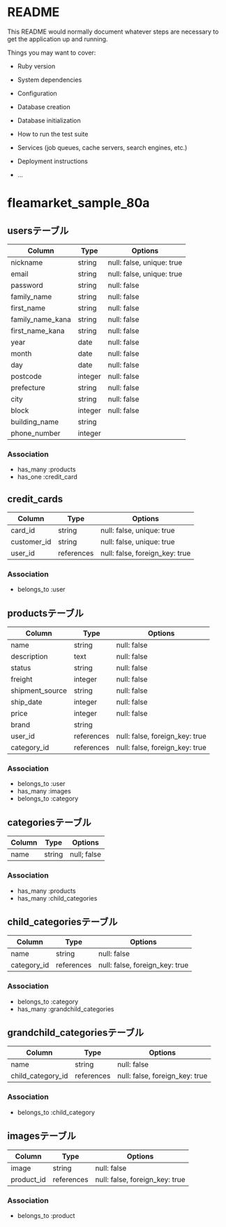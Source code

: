 # README

This README would normally document whatever steps are necessary to get the
application up and running.

Things you may want to cover:

* Ruby version

* System dependencies

* Configuration

* Database creation

* Database initialization

* How to run the test suite

* Services (job queues, cache servers, search engines, etc.)

* Deployment instructions

* ...


# fleamarket_sample_80a
## usersテーブル
|Column|Type|Options|
|------|----|-------|
|nickname|string|null: false, unique: true|
|email|string|null: false, unique: true|
|password|string|null: false|
|family_name|string|null: false|
|first_name|string|null: false|
|family_name_kana|string|null: false|
|first_name_kana|string|null: false|
|year|date|null: false|
|month|date|null: false|
|day|date|null: false|
|postcode|integer|null: false|
|prefecture|string|null: false|
|city|string|null: false|
|block|integer|null: false|
|building_name|string||
|phone_number|integer||
### Association
 - has_many :products
 - has_one :credit_card

## credit_cards
|Column|Type|Options|
|------|----|-------|
|card_id|string|null: false, unique: true|
|customer_id|string|null: false, unique: true|
|user_id|references|null: false, foreign_key: true|
### Association
 - belongs_to :user

## productsテーブル
|Column|Type|Options|
|------|----|-------|
|name|string|null: false|
|description|text|null: false|
|status|string|null: false|
|freight|integer|null: false|
|shipment_source|string|null: false|
|ship_date|integer|null: false|
|price|integer|null: false|
|brand|string||
|user_id|references|null: false, foreign_key: true|
|category_id|references|null: false, foreign_key: true|
### Association
 - belongs_to :user
 - has_many :images
 - belongs_to :category

## categoriesテーブル
|Column|Type|Options|
|------|----|-------|
|name|string|null; false|
### Association
 - has_many :products
 - has_many :child_categories

## child_categoriesテーブル
|Column|Type|Options|
|------|----|-------|
|name|string|null: false|
|category_id|references|null: false, foreign_key: true|
### Association
 - belongs_to :category
 - has_many :grandchild_categories

## grandchild_categoriesテーブル
|Column|Type|Options|
|------|----|-------|
|name|string|null: false|
|child_category_id|references|null: false, foreign_key: true|
### Association
 - belongs_to :child_category


## imagesテーブル
|Column|Type|Options|
|------|----|-------|
|image|string|null: false|
|product_id|references|null: false, foreign_key: true|
### Association
 - belongs_to :product
